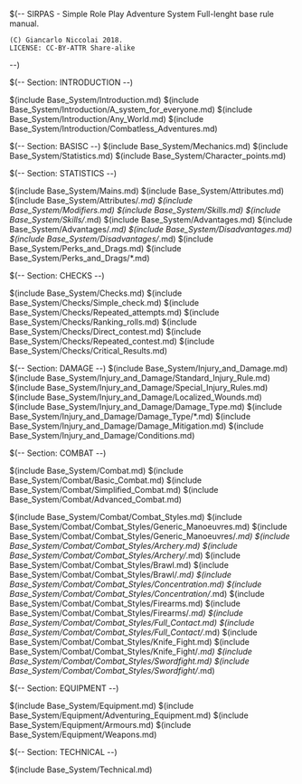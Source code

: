 $(--
	SIRPAS - Simple Role Play Adventure System
	Full-lenght base rule manual.

	(C) Giancarlo Niccolai 2018.
	LICENSE: CC-BY-ATTR Share-alike
--)

$(-- Section: INTRODUCTION --)

$(include Base_System/Introduction.md)
$(include Base_System/Introduction/A_system_for_everyone.md)
$(include Base_System/Introduction/Any_World.md)
$(include Base_System/Introduction/Combatless_Adventures.md)


$(-- Section: BASISC --)
$(include Base_System/Mechanics.md)
$(include Base_System/Statistics.md)
$(include Base_System/Character_points.md)


$(-- Section: STATISTICS  --)

$(include Base_System/Mains.md)
$(include Base_System/Attributes.md)
$(include Base_System/Attributes/*.md)
$(include Base_System/Modifiers.md)
$(include Base_System/Skills.md)
$(include Base_System/Skills/*.md)
$(include Base_System/Advantages.md)
$(include Base_System/Advantages/*.md)
$(include Base_System/Disadvantages.md)
$(include Base_System/Disadvantages/*.md)
$(include Base_System/Perks_and_Drags.md)
$(include Base_System/Perks_and_Drags/*.md)

$(-- Section: CHECKS --)

$(include Base_System/Checks.md)
$(include Base_System/Checks/Simple_check.md)
$(include Base_System/Checks/Repeated_attempts.md)
$(include Base_System/Checks/Ranking_rolls.md)
$(include Base_System/Checks/Direct_contest.md)
$(include Base_System/Checks/Repeated_contest.md)
$(include Base_System/Checks/Critical_Results.md)

$(-- Section: DAMAGE  --)
$(include Base_System/Injury_and_Damage.md)
$(include Base_System/Injury_and_Damage/Standard_Injury_Rule.md)
$(include Base_System/Injury_and_Damage/Special_Injury_Rules.md)
$(include Base_System/Injury_and_Damage/Localized_Wounds.md)
$(include Base_System/Injury_and_Damage/Damage_Type.md)
$(include Base_System/Injury_and_Damage/Damage_Type/*.md)
$(include Base_System/Injury_and_Damage/Damage_Mitigation.md)
$(include Base_System/Injury_and_Damage/Conditions.md)

$(-- Section: COMBAT  --)

$(include Base_System/Combat.md)
$(include Base_System/Combat/Basic_Combat.md)
$(include Base_System/Combat/Simplified_Combat.md)
$(include Base_System/Combat/Advanced_Combat.md)

$(include Base_System/Combat/Combat_Styles.md)
$(include Base_System/Combat/Combat_Styles/Generic_Manoeuvres.md)
$(include Base_System/Combat/Combat_Styles/Generic_Manoeuvres/*.md)
$(include Base_System/Combat/Combat_Styles/Archery.md)
$(include Base_System/Combat/Combat_Styles/Archery/*.md)
$(include Base_System/Combat/Combat_Styles/Brawl.md)
$(include Base_System/Combat/Combat_Styles/Brawl/*.md)
$(include Base_System/Combat/Combat_Styles/Concentration.md)
$(include Base_System/Combat/Combat_Styles/Concentration/*.md)
$(include Base_System/Combat/Combat_Styles/Firearms.md)
$(include Base_System/Combat/Combat_Styles/Firearms/*.md)
$(include Base_System/Combat/Combat_Styles/Full_Contact.md)
$(include Base_System/Combat/Combat_Styles/Full_Contact/*.md)
$(include Base_System/Combat/Combat_Styles/Knife_Fight.md)
$(include Base_System/Combat/Combat_Styles/Knife_Fight/*.md)
$(include Base_System/Combat/Combat_Styles/Swordfight.md)
$(include Base_System/Combat/Combat_Styles/Swordfight/*.md)

$(-- Section: EQUIPMENT  --)

$(include Base_System/Equipment.md)
$(include Base_System/Equipment/Adventuring_Equipment.md)
$(include Base_System/Equipment/Armours.md)
$(include Base_System/Equipment/Weapons.md)

$(-- Section: TECHNICAL  --)

$(include Base_System/Technical.md)

